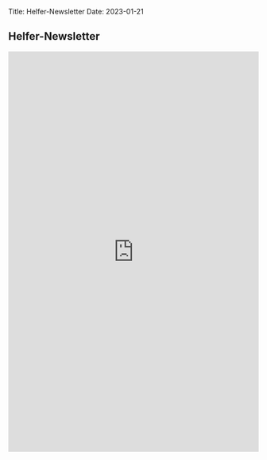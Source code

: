 Title: Helfer-Newsletter
Date: 2023-01-21

Helfer-Newsletter
-----------------

<iframe width="540" height="805" src="https://9391aade.sibforms.com/serve/MUIEAIG4HL-nZ4vI3UtFrCMEFHrPK9eBCAH9dJT4KdbA2rda8xwkWE_Mr3_8E2cgWButp-C9jAfwb9f7u1UUZR8LvrF8hBwmOeBECGY04ro_htf3iqbU3igBdo9SIqPEEFvbqRvgSq9I7uL9X5zfNogJMoaelek85BJ7tGW2f2cm_eaxVDfwtHkUMoKxi5VqXZDCnqeb_l9TkOp2" frameborder="0" scrolling="auto" allowfullscreen style="display: block;margin-left: auto;margin-right: auto;max-width: 100%;"></iframe>